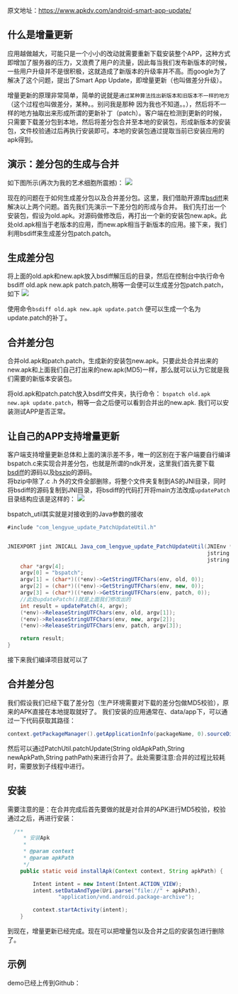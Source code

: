

原文地址：https://www.apkdv.com/android-smart-app-update/

## 什么是增量更新
应用越做越大，可能只是一个小小的改动就需要重新下载安装整个APP，这种方式即增加了服务器的压力，又浪费了用户的流量，因此每当我们发布新版本的时候，一些用户升级并不是很积极，这就造成了新版本的升级率并不高。而google为了解决了这个问题，提出了Smart App Update，即增量更新（也叫做差分升级）。

增量更新的原理非常简单，简单的说就是`通过某种算法找出新版本和旧版本不一样的地方`（这个过程也叫做差分，某种。。别问我是那种 因为我也不知道。。），然后将不一样的地方抽取出来形成所谓的更新补丁（patch）。客户端在检测到更新的时候，只需要下载差分包到本地，然后将差分包合并至本地的安装包，形成新版本的安装包，文件校验通过后再执行安装即可。本地的安装包通过提取当前已安装应用的apk得到。

## 演示：差分包的生成与合并
如下图所示(再次为我的艺术细胞所震撼)： 
![](https://dn-lengyue.qbox.me/image/2/38/5147c03fcd52bd67c5bad0970062c.png)

现在的问题在于如何生成差分包以及合并差分包。这里，我们借助开源库[bsdiff](http://www.pokorra.de/coding/bsdiff.html)来解决以上两个问题。首先我们先演示一下差分包的形成与合并。
我们先打出一个安装包，假设为old.apk。对源码做修改后，再打出一个新的安装包new.apk。此处old.apk相当于老版本的应用，而new.apk相当于新版本的应用。接下来，我们利用bsdiff来生成差分包patch.patch。

## 生成差分包
将上面的old.apk和new.apk放入bsdiff解压后的目录，然后在控制台中执行命令bsdiff old.apk new.apk patch.patch,稍等一会便可以生成差分包patch.patch，如下
![](https://dn-lengyue.qbox.me/image/5/96/59222caf19fa1d4cd9c4c9f039277.png)

使用命令`bsdiff old.apk new.apk update.patch` 便可以生成一个名为update.patch的补丁。

## 合并差分包
合并old.apk和patch.patch，生成新的安装包new.apk。只要此处合并出来的new.apk和上面我们自己打出来的new.apk(MD5)一样，那么就可以认为它就是我们需要的新版本安装包。

将old.apk和patch.patch放入bsdiff文件夹，执行命令：
`bspatch old.apk new.apk update.patch`，稍等一会之后便可以看到合并出的new.apk.
我们可以安装测试APP是否正常。

## 让自己的APP支持增量更新
客户端支持增量更新总体和上面的演示差不多，唯一的区别在于客户端要自行编译bspatch.c来实现合并差分包，也就是所谓的ndk开发，这里我们首先要下载[bsdiff](http://www.pokorra.de/coding/bsdiff.html)的源码以及[bszip](http://www.bzip.org/downloads.html)的源码。  
将bzip中除了.c .h 外的文件全部删除，将整个文件夹复制到AS的JNI目录，同时将bsdiff的源码复制到JNI目录，将bsdiff的代码打开将main方法改成`updatePatch`
目录结构应该是这样的：
![](https://dn-lengyue.qbox.me/image/2/b1/27b2742aa5b03de5f4366f44c4f38.png)

bspatch_util其实就是对接收到的Java参数的接收
```java
#include "com_lengyue_update_PatchUpdateUtil.h"


JNIEXPORT jint JNICALL Java_com_lengyue_update_PatchUpdateUtil(JNIEnv *env, jclass jclass1,
                                                               jstring old, jstring new,
                                                               jstring patch){
    char *argv[4];
    argv[0] = "bspatch";
    argv[1] = (char*)((*env)->GetStringUTFChars(env, old, 0));
    argv[2] = (char*)((*env)->GetStringUTFChars(env, new, 0));
    argv[3] = (char*)((*env)->GetStringUTFChars(env, patch, 0));
    //此处updatePatch()就是上面我们修改出的
    int result = updatePatch(4, argv);
    (*env)->ReleaseStringUTFChars(env, old, argv[1]);
    (*env)->ReleaseStringUTFChars(env, new, argv[2]);
    (*env)->ReleaseStringUTFChars(env, patch, argv[3]);

    return result;
}
```
接下来我们编译项目就可以了

## 合并差分包

我们假设我们已经下载了差分包（生产环境需要对下载的差分包做MD5校验），原来的APK直接在本地提取就好了。
我们安装的应用通常在、data/app下，可以通过一下代码获取其路径：
```java
context.getPackageManager().getApplicationInfo(packageName, 0).sourceDir 
```
然后可以通过PatchUtil.patchUpdate(String oldApkPath,String newApkPath,String pathPath)来进行合并了。此处需要注意:合并的过程比较耗时，需要放到子线程中进行。

## 安装
需要注意的是：在合并完成后首先要做的就是对合并的APK进行MD5校验，校验通过之后，再进行安装：
```java
  /**
     * 安装Apk
     *
     * @param context
     * @param apkPath
     */
    public static void installApk(Context context, String apkPath) {

        Intent intent = new Intent(Intent.ACTION_VIEW);
        intent.setDataAndType(Uri.parse("file://" + apkPath),
                "application/vnd.android.package-archive");

        context.startActivity(intent);
    }
```
到现在，增量更新已经完成。现在可以把增量包以及合并之后的安装包进行删除了。

## 示例
demo已经上传到Github：



